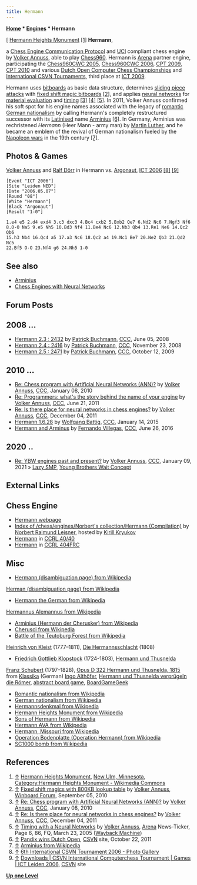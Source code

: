 ```yaml
---
title: Hermann
---
```

**[Home](Home "Home") * [Engines](Engines "Engines") * Hermann**

\[ [Hermann Heights Monument](https://en.wikipedia.org/wiki/Hermann_Heights_Monument) <a id="cite-note-1" href="#cite-ref-1">[1]</a>
**Hermann**,

a [Chess Engine Communication Protocol](Chess_Engine_Communication_Protocol "Chess Engine Communication Protocol") and [UCI](UCI "UCI") compliant chess engine by [Volker Annuss](Volker_Annuss "Volker Annuss"), able to play [Chess960](Chess960 "Chess960"). Hermann is [Arena](Arena "Arena") partner engine, participating the [Chess960CWC 2005](Chess960CWC_2005 "Chess960CWC 2005"), [Chess960CWC 2006](Chess960CWC_2006 "Chess960CWC 2006"), [CPT 2009](CPT_2009 "CPT 2009"), [CPT 2010](CPT_2010 "CPT 2010") and various [Dutch Open Computer Chess Championships](Dutch_Open_Computer_Chess_Championship "Dutch Open Computer Chess Championship") and [International CSVN Tournaments](International_CSVN_Tournament "International CSVN Tournament"), third place at [ICT 2009](ICT_2009 "ICT 2009").

Hermann uses [bitboards](Bitboards "Bitboards") as basic data structure, determines [sliding piece attacks](Sliding_Piece_Attacks "Sliding Piece Attacks") with [fixed shift magic bitboards](Magic_Bitboards#FixedShiftFancy "Magic Bitboards") <a id="cite-note-2" href="#cite-ref-2">[2]</a>, and applies [neural networks](Neural_Networks "Neural Networks") for [material evaluation](Material "Material") and [timing](Time_Management "Time Management") <a id="cite-note-3" href="#cite-ref-3">[3]</a> <a id="cite-note-4" href="#cite-ref-4">[4]</a> <a id="cite-note-5" href="#cite-ref-5">[5]</a>. In 2011, Volker Annuss confirmed his soft spot for his engine names associated with the legacy of [romantic](https://en.wikipedia.org/wiki/Romantic_nationalism) [German nationalism](https://en.wikipedia.org/wiki/German_nationalism) by calling Hermann's completely restructured successor with its [Latinised](https://en.wikipedia.org/wiki/Latinization) name [Arminius](Arminius "Arminius") <a id="cite-note-6" href="#cite-ref-6">[6]</a>.
In Germany, Arminius was rechristened *Hermann* (Heer Mann - army man) by [Martin Luther](https://en.wikipedia.org/wiki/Martin_Luther), and he became an emblem of the revival of German nationalism fueled by the [Napoleon wars](https://en.wikipedia.org/wiki/Napoleonic_Wars) in the 19th century <a id="cite-note-7" href="#cite-ref-7">[7]</a>.

## Photos & Games

[](http://old.csvn.nl/gallery24.html)
[Volker Annuss](Volker_Annuss "Volker Annuss") and [Ralf Dörr](Ralf_D%C3%B6rr "Ralf Dörr") in Hermann vs. [Argonaut](Argonaut "Argonaut"), [ICT 2006](ICT_2006 "ICT 2006") <a id="cite-note-8" href="#cite-ref-8">[8]</a> <a id="cite-note-9" href="#cite-ref-9">[9]</a>

```
[Event "ICT 2006"]
[Site "Leiden NED"]
[Date "2006.05.07"]
[Round "08"]
[White "Hermann"]
[Black "Argonaut"]
[Result "1-0"]

1.e4 e5 2.d4 exd4 3.c3 dxc3 4.Bc4 cxb2 5.Bxb2 Qe7 6.Nd2 Nc6 7.Ngf3 Nf6
8.O-O Na5 9.e5 Nh5 10.Bd3 Nf4 11.Be4 Nc6 12.Nb3 Qb4 13.Re1 Ne6 14.Qc2 Qb6 
15.h3 Nb4 16.Qc4 a5 17.a3 Nc6 18.Qc2 a4 19.Nc1 Be7 20.Ne2 Qb3 21.Qd2 Nc5 
22.Bf5 O-O 23.Nf4 g6 24.Nh5 1-0

```

## See also

- [Arminius](Arminius "Arminius")
- [Chess Engines with Neural Networks](Neural_Networks#engines "Neural Networks")

## Forum Posts

## 2008 ...

- [Hermann 2.3 : 2432](http://www.talkchess.com/forum/viewtopic.php?t=21628) by [Patrick Buchmann](Patrick_Buchmann "Patrick Buchmann"), [CCC](CCC "CCC"), June 05, 2008
- [Hermann 2.4 : 2416](http://www.talkchess.com/forum/viewtopic.php?t=25020) by [Patrick Buchmann](Patrick_Buchmann "Patrick Buchmann"), [CCC](CCC "CCC"), November 23, 2008
- [Hermann 2.5 : 2471](http://www.talkchess.com/forum/viewtopic.php?t=30112) by [Patrick Buchmann](Patrick_Buchmann "Patrick Buchmann"), [CCC](CCC "CCC"), October 12, 2009

## 2010 ...

- [Re: Chess program with Artificial Neural Networks (ANN)?](http://www.talkchess.com/forum/viewtopic.php?topic_view=threads&p=316926&t=31545) by [Volker Annuss](Volker_Annuss "Volker Annuss"), [CCC](CCC "CCC"), January 08, 2010
- [Re: Programmers: what's the story behind the name of your engine](http://www.talkchess.com/forum/viewtopic.php?t=39407&start=30) by [Volker Annuss](Volker_Annuss "Volker Annuss"), [CCC](CCC "CCC"), June 21, 2011
- [Re: Is there place for neural networks in chess engines?](http://www.talkchess.com/forum/viewtopic.php?topic_view=threads&p=436342&t=41300) by [Volker Annuss](Volker_Annuss "Volker Annuss"), [CCC](CCC "CCC"), December 04, 2011
- [Hermann 1.6.28](http://www.talkchess.com/forum/viewtopic.php?t=54973) by [Wolfgang Battig](index.php?title=Wolfgang_Battig&action=edit&redlink=1 "Wolfgang Battig (page does not exist)"), [CCC](CCC "CCC"), January 14, 2015
- [Hermann and Arminus](http://www.talkchess.com/forum3/viewtopic.php?f=2&t=60614) by [Fernando Villegas](Fernando_Villegas "Fernando Villegas"), [CCC](CCC "CCC"), June 26, 2016

## 2020 ..

- [Re: YBW engines past and present?](http://www.talkchess.com/forum3/viewtopic.php?f=7&t=76184&start=15) by [Volker Annuss](Volker_Annuss "Volker Annuss"), [CCC](CCC "CCC"), January 09, 2021 » [Lazy SMP](Lazy_SMP "Lazy SMP"), [Young Brothers Wait Concept](Young_Brothers_Wait_Concept "Young Brothers Wait Concept")

## External Links

## Chess Engine

- [Hermann webpage](http://www.nnuss.de/Hermann/)
- [Index of /chess/engines/Norbert's collection/Hermann (Compilation)](http://kirr.homeunix.org/chess/engines/Norbert%27s%20collection/Hermann%20%28Compilation%29/) by [Norbert Raimund Leisner](Norbert_Raimund_Leisner "Norbert Raimund Leisner"), hosted by [Kirill Kryukov](Kirill_Kryukov "Kirill Kryukov")
- [Hermann](http://www.computerchess.org.uk/ccrl/4040/cgi/compare_engines.cgi?family=Hermann&print=Rating+list&print=Results+table&print=LOS+table&print=Ponder+hit+table&print=Eval+difference+table&print=Comopp+gamenum+table&print=Overlap+table&print=Score+with+common+opponents) in [CCRL 40/40](CCRL "CCRL")
- [Hermann](http://www.computerchess.org.uk/ccrl/404FRC/cgi/compare_engines.cgi?family=Hermann&print=Rating+list&print=Results+table&print=LOS+table&print=Ponder+hit+table&print=Eval+difference+table&print=Score+with+common+opponents&match_length=30) in [CCRL 404FRC](CCRL "CCRL")

## Misc

- [Hermann (disambiguation page) from Wikipedia](https://en.wikipedia.org/wiki/Hermann)

[Herman (disambiguation page) from Wikipedia](https://en.wikipedia.org/wiki/Herman)

- [Hermann the German from Wikipedia](https://en.wikipedia.org/wiki/Herman_the_German)

[Hermannus Alemannus from Wikipedia](https://en.wikipedia.org/wiki/Hermannus_Alemannus)

- [Arminius (Hermann der Cherusker) from Wikipedia](https://en.wikipedia.org/wiki/Arminius)
- [Cherusci from Wikipedia](https://en.wikipedia.org/wiki/Cherusci)
- [Battle of the Teutoburg Forest from Wikipedia](https://en.wikipedia.org/wiki/Battle_of_the_Teutoburg_Forest)

[Heinrich von Kleist](https://en.wikipedia.org/wiki/Heinrich_von_Kleist) (1777–1811), [Die Hermannsschlacht](https://en.wikipedia.org/wiki/Die_Hermannsschlacht_%28Kleist%29) (1808)

- [Friedrich Gottlieb Klopstock](https://en.wikipedia.org/wiki/Friedrich_Gottlieb_Klopstock) (1724-1803), [Hermann und Thusnelda](https://en.wikipedia.org/wiki/Hermann_und_Thusnelda)

[Franz Schubert](https://en.wikipedia.org/wiki/Franz_Schubert) (1797–1828), [Opus D 322 Hermann und Thusnelda, 1815](http://www.klassika.info/Komponisten/Schubert/Lied/D_322/index.html) from [Klassika](http://www.klassika.info/index.html) (German)
[Ingo Althöfer](Ingo_Alth%C3%B6fer "Ingo Althöfer"), [Hermann und Thusnelda verprügeln die Römer](https://boardgamegeek.com/boardgame/20766/hermann-und-thusnelda-verprugeln-die-romer), [abstract board game](https://en.wikipedia.org/wiki/Abstract_strategy_game), [BoardGameGeek](http://boardgamegeek.com/)

- [Romantic nationalism from Wikipedia](https://en.wikipedia.org/wiki/Romantic_nationalism)
- [German nationalism from Wikipedia](https://en.wikipedia.org/wiki/German_nationalism)
- [Hermannsdenkmal from Wikipedia](https://en.wikipedia.org/wiki/Hermannsdenkmal)
- [Hermann Heights Monument from Wikipedia](https://en.wikipedia.org/wiki/Hermann_Heights_Monument)
- [Sons of Hermann from Wikipedia](https://en.wikipedia.org/wiki/Sons_of_Hermann)
- [Hermann AVA from Wikipedia](https://en.wikipedia.org/wiki/Hermann_AVA)
- [Hermann, Missouri from Wikipedia](https://en.wikipedia.org/wiki/Hermann,_Missouri)
- [Operation Bodenplatte (Operation Hermann) from Wikipedia](https://en.wikipedia.org/wiki/Operation_Bodenplatte)
- [SC1000 bomb from Wikipedia](https://en.wikipedia.org/wiki/SC1000_bomb)

## References

1. <a id="cite-ref-1" href="#cite-note-1">↑</a> [Hermann Heights Monument](https://commons.wikimedia.org/wiki/File:Hermann_statue_closeup.jpeg), [New Ulm, Minnesota](https://en.wikipedia.org/wiki/New_Ulm,_Minnesota), [Category:Hermann Heights Monument - Wikimedia Commons](https://commons.wikimedia.org/wiki/Category:Hermann_Heights_Monument)
1. <a id="cite-ref-2" href="#cite-note-2">↑</a> [Fixed shift magics with 800KB lookup table](http://www.open-aurec.com/wbforum/viewtopic.php?f=4&t=51162) by [Volker Annuss](Volker_Annuss "Volker Annuss"), [Winboard Forum](Computer_Chess_Forums "Computer Chess Forums"), September 05, 2010
1. <a id="cite-ref-3" href="#cite-note-3">↑</a> [Re: Chess program with Artificial Neural Networks (ANN)?](http://www.talkchess.com/forum/viewtopic.php?topic_view=threads&p=316926&t=31545) by [Volker Annuss](Volker_Annuss "Volker Annuss"), [CCC](CCC "CCC"), January 08, 2010
1. <a id="cite-ref-4" href="#cite-note-4">↑</a> [Re: Is there place for neural networks in chess engines?](http://www.talkchess.com/forum/viewtopic.php?topic_view=threads&p=436342&t=41300) by [Volker Annuss](Volker_Annuss "Volker Annuss"), [CCC](CCC "CCC"), December 04, 2011
1. <a id="cite-ref-5" href="#cite-note-5">↑</a> [Timing with a Neural Networks](http://web.archive.org/web/20050328050743/http://www.playwitharena.com:80/) by [Volker Annuss](Volker_Annuss "Volker Annuss"), [Arena](Arena "Arena") News-Ticker, Page 6, 86, FQ, March 23, 2005 ([Wayback Machine](https://en.wikipedia.org/wiki/Wayback_Machine))
1. <a id="cite-ref-6" href="#cite-note-6">↑</a> [Pandix wins Dutch Open](http://www.csvn.nl/index.php?option=com_content&view=article&id=517%3Apandix-wint-open-nk&catid=51%3Atoernooien&Itemid=28&lang=en), [CSVN](CSVN "CSVN") site, October 22, 2011
1. <a id="cite-ref-7" href="#cite-note-7">↑</a> [Arminius from Wikipedia](https://en.wikipedia.org/wiki/Arminius)
1. <a id="cite-ref-8" href="#cite-note-8">↑</a> [6th International CSVN Tournament 2006 - Photo Gallery](http://old.csvn.nl/gallery24.html)
1. <a id="cite-ref-9" href="#cite-note-9">↑</a> [Downloads | CSVN International Computerchess Tournament | Games | ICT Leiden 2006](http://www.csvn.nl/index.php?option=com_docman&task=cat_view&gid=39&Itemid=26&lang=en&limitstart=5), [CSVN](CSVN "CSVN") site

**[Up one Level](Engines "Engines")**

